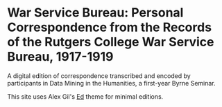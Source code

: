 # War Service Bureau: Personal Correspondence from the Records of the Rutgers College War Service Bureau, 1917-1919


A digital edition of correspondence transcribed and encoded by participants in Data Mining in the Humanities, a first-year Byrne Seminar.

This site uses Alex Gil's [Ed](http://minicomp.github.io/ed/) theme for minimal editions. 
